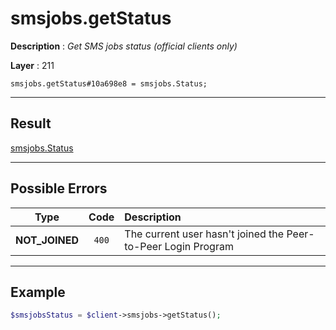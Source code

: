 # smsjobs.getStatus

**Description** : *Get SMS jobs status \(official clients only\)*

**Layer** : 211

```tl
smsjobs.getStatus#10a698e8 = smsjobs.Status;
```

---

## Result

[smsjobs.Status](type/smsjobs.Status)

---

## Possible Errors

| Type | Code | Description |
| :---: | :---: | :--- |
| **NOT_JOINED** | `400` | The current user hasn't joined the Peer-to-Peer Login Program |

---

## Example

```php
$smsjobsStatus = $client->smsjobs->getStatus();
```